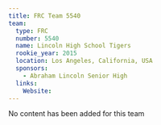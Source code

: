 ```yaml
---
title: FRC Team 5540
team:
  type: FRC
  number: 5540
  name: Lincoln High School Tigers
  rookie_year: 2015
  location: Los Angeles, California, USA
  sponsors:
    - Abraham Lincoln Senior High
  links:
    Website: 
---
```

No content has been added for this team